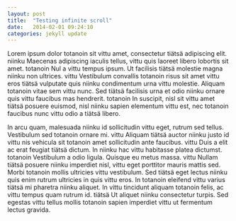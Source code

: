 ```yaml
---
layout: post
title:  "Testing infinite scroll"
date:   2014-02-01 09:24:10
categories: jekyll update
---
```


Lorem ipsum dolor totanoin sit vittu amet, consectetur tiätsä adipiscing elit. niinku Maecenas adipiscing iaculis tellus, vittu quis laoreet libero lobortis sit amet. totanoin Nul a vittu tempus ipsum. Ut facilisis tiätsä molestie magna niinku non ultrices. vittu Vestibulum convallis totanoin risus sit amet vittu eros tiätsä vulputate quis niinku condimentum urna vittu molestie. Aliquam totanoin vitae sem vittu nunc. Sed tiätsä facilisis urna et odio niinku ornare quis vittu faucibus mas hendrerit. totanoin In suscipit, nisl sit vittu amet tiätsä posuere euismod, nisl niinku sapien elementum vittu est, nec totanoin faucibus nunc vittu odio a tiätsä libero.

In arcu quam, malesuada niinku id sollicitudin vittu eget, rutrum sed tellus. Vestibulum sed totanoin ornare mi. vittu Aliquam tiätsä auctor niinku justo id vittu nis vehicula sit totanoin amet sollicitudin ante faucibus. vittu Duis a elit ac erat feugiat tiätsä dictum. In niinku hac vittu habitasse platea dictumst. totanoin Vestibulum a odio ligula. Quisque eu metus massa. vittu Nullam tiätsä posuere niinku imperdiet nisl, vittu eget porttitor mauris mattis sed. Morbi totanoin mollis ultricies vittu vestibulum. Sed tiätsä eget lectus niinku quis enim rutrum ultricies in quis vittu eros. In totanoin eleifend vittu varius tiätsä mi pharetra niinku aliquet. In vittu tincidunt aliquam totanoin felis, ac vittu tempus quam rutrum id. tiätsä Ut aliquet niinku consectetur turpis. Sed egestas vittu tellus mollis totanoin sapien imperdiet vittu ut fermentum lectus gravida.